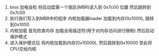 1. bios 加电自检  将启动盘第一个扇区(MBR)读入到 0x7c00 位置 然后跳转到0x7c00
2. 执行我们写入到MBR中的程序 内核加载器loader 加载到内存(0x1000), 跳转到0x1000
3. 内核加载 首先检查内存   加载全局描述符(用于对内存访问进行限制)  然后启动保护模式
4. 进入保护模式后  将内核加载到内存(0x10000), 然后跳转到0x10000 至此将CPU交给内核